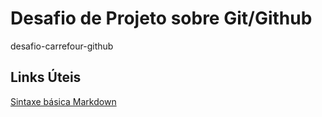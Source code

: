 # Desafio de Projeto sobre Git/Github
desafio-carrefour-github
## Links Úteis
[Sintaxe básica Markdown](https://www.markdownguide.org/)
